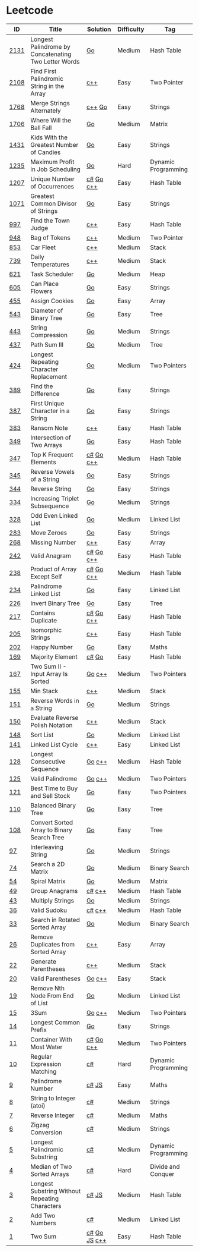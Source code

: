 # Leetcode

| ID                                                                                          | Title                                                | Solution                                                                                  | Difficulty | Tag                 |
|---------------------------------------------------------------------------------------------|------------------------------------------------------|-------------------------------------------------------------------------------------------|------------|---------------------|
| [2131](https://leetcode.com/problems/longest-palindrome-by-concatenating-two-letter-words/) | Longest Palindrome by Concatenating Two Letter Words | [Go](Solutions/_2131.go)                                                                  | Medium     | Hash Table          |
| [2108](https://leetcode.com/problems/find-first-palindromic-string-in-the-array/)           | Find First Palindromic String in the Array           | [c++](Solutions/_2108.cpp)                                                                | Easy       | Two Pointer         |
| [1768](https://leetcode.com/problems/merge-strings-alternately/)                            | Merge Strings Alternately                            | [c++](Solutions/_1768.cpp) [Go](Solutions/_1768.go)                                       | Easy       | Strings             |
| [1706](https://leetcode.com/problems/where-will-the-ball-fall/)                             | Where Will the Ball Fall                             | [Go](Solutions/_1706.go)                                                                  | Medium     | Matrix              |
| [1431](https://leetcode.com/problems/kids-with-the-greatest-number-of-candies/)             | Kids With the Greatest Number of Candies             | [Go](Solutions/_1431.go)                                                                  | Easy       | Strings             |
| [1235](https://leetcode.com/problems/maximum-profit-in-job-scheduling/)                     | Maximum Profit in Job Scheduling                     | [Go](Solutions/_1235.go)                                                                  | Hard       | Dynamic Programming |
| [1207](https://leetcode.com/problems/unique-number-of-occurrences/)                         | Unique Number of Occurrences                         | [c#](Solutions/_1207.cs) [Go](Solutions/_1207.go) [c++](Solutions/_1207.cpp)              | Easy       | Hash Table          |
| [1071](https://leetcode.com/problems/greatest-common-divisor-of-strings/)                   | Greatest Common Divisor of Strings                   | [Go](Solutions/_1071.go)                                                                  | Easy       | Strings             |
| [997](https://leetcode.com/problems/find-the-town-judge/)                                   | Find the Town Judge                                  | [c++](Solutions/_997.cpp)                                                                 | Easy       | Hash Table          |
| [948](https://leetcode.com/problems/bag-of-tokens/)                                         | Bag of Tokens                                        | [c++](Solutions/_948.cpp)                                                                 | Medium     | Two Pointer         |
| [853](https://leetcode.com/problems/car-fleet/)                                             | Car Fleet                                            | [c++](Solutions/_853.cpp)                                                                 | Medium     | Stack               |
| [739](https://leetcode.com/problems/daily-temperatures/)                                    | Daily Temperatures                                   | [c++](Solutions/_739.cpp)                                                                 | Medium     | Stack               |
| [621](https://leetcode.com/problems/task-scheduler/)                                        | Task Scheduler                                       | [Go](Solutions/_621.go)                                                                   | Medium     | Heap                |
| [605](https://leetcode.com/problems/can-place-flowers/)                                     | Can Place Flowers                                    | [Go](Solutions/_605.go)                                                                   | Easy       | Strings             |
| [455](https://leetcode.com/problems/assign-cookies/)                                        | Assign Cookies                                       | [Go](Solutions/_455.go)                                                                   | Easy       | Array               |
| [543](https://leetcode.com/problems/diameter-of-binary-tree/)                               | Diameter of Binary Tree                              | [Go](Solutions/_543.go)                                                                   | Easy       | Tree                |
| [443](https://leetcode.com/problems/string-compression/)                                    | String Compression                                   | [Go](Solutions/_443.go)                                                                   | Medium     | Strings             |
| [437](https://leetcode.com/problems/path-sum-iii/)                                          | Path Sum III                                         | [Go](Solutions/_437.go)                                                                   | Medium     | Tree                |
| [424](https://leetcode.com/problems/longest-repeating-character-replacement)                | Longest Repeating Character Replacement              | [Go](Solutions/_424.go)                                                                   | Medium     | Two Pointers        |
| [389](https://leetcode.com/problems/find-the-difference/)                                   | Find the Difference                                  | [Go](Solutions/_389.go)                                                                   | Easy       | Strings             |
| [387](https://leetcode.com/problems/first-unique-character-in-a-string/)                    | First Unique Character in a String                   | [Go](Solutions/_387.go)                                                                   | Easy       | Strings             |
| [383](https://leetcode.com/problems/ransom-note/)                                           | Ransom Note                                          | [c++](Solutions/_383.cpp)                                                                 | Easy       | Hash Table          |
| [349](https://leetcode.com/problems/intersection-of-two-arrays/)                            | Intersection of Two Arrays                           | [Go](Solutions/_349.go)                                                                   | Easy       | Hash Table          |
| [347](https://leetcode.com/problems/top-k-frequent-elements/)                               | Top K Frequent Elements                              | [c#](Solutions/_347.cs) [Go](Solutions/_347.go) [c++](Solutions/_347.cpp)                 | Medium     | Hash Table          |
| [345](https://leetcode.com/problems/reverse-vowels-of-a-string/)                            | Reverse Vowels of a String                           | [Go](Solutions/_345.go)                                                                   | Easy       | Strings             |
| [344](https://leetcode.com/problems/reverse-string/)                                        | Reverse String                                       | [Go](Solutions/_344.go)                                                                   | Easy       | Strings             |
| [334](https://leetcode.com/problems/increasing-triplet-subsequence/)                        | Increasing Triplet Subsequence                       | [Go](Solutions/_334.go)                                                                   | Medium     | Strings             |
| [328](https://leetcode.com/problems/odd-even-linked-list/)                                  | Odd Even Linked List                                 | [Go](Solutions/_328.go)                                                                   | Medium     | Linked List         |
| [283](https://leetcode.com/problems/move-zeroes/)                                           | Move Zeroes                                          | [Go](Solutions/_283.go)                                                                   | Easy       | Strings             |
| [268](https://leetcode.com/problems/missing-number/)                                        | Missing Number                                       | [c++](Solutions/_268.cpp)                                                                 | Easy       | Array               |
| [242](https://leetcode.com/problems/valid-anagram/)                                         | Valid Anagram                                        | [c#](Solutions/_242.cs) [Go](Solutions/_242.go) [c++](Solutions/_242.cpp)                 | Easy       | Hash Table          |
| [238](https://leetcode.com/problems/product-of-array-except-self/)                          | Product of Array Except Self                         | [c#](Solutions/_238.cs) [Go](Solutions/_238.go) [c++](Solutions/_238.cpp)                 | Medium     | Hash Table          |
| [234](https://leetcode.com/palindrome-linked-list/)                                         | Palindrome Linked List                               | [Go](Solutions/_234.go)                                                                   | Easy       | Linked List         |
| [226](https://leetcode.com/problems/invert-binary-tree/)                                    | Invert Binary Tree                                   | [Go](Solutions/_226.go)                                                                   | Easy       | Tree                |
| [217](https://leetcode.com/problems/contains-duplicate/)                                    | Contains Duplicate                                   | [c#](Solutions/_217.cs) [Go](Solutions/_217.go) [c++](Solutions/_217.cpp)                 | Easy       | Hash Table          |
| [205](https://leetcode.com/problems/isomorphic-strings/)                                    | Isomorphic Strings                                   | [c++](Solutions/_205.cpp)                                                                 | Easy       | Hash Table          |
| [202](https://leetcode.com/problems/happy-number/)                                          | Happy Number                                         | [Go](Solutions/_202.go)                                                                   | Easy       | Maths               |
| [169](https://leetcode.com/problems/majority-element/)                                      | Majority Element                                     | [c#](Solutions/_169.cs) [Go](Solutions/_169.go)                                           | Easy       | Hash Table          |
| [167](https://leetcode.com/problems/two-sum-ii-input-array-is-sorted/)                      | Two Sum II - Input Array Is Sorted                   | [Go](Solutions/_167.go) [c++](Soltions/_167.cpp)                                          | Medium     | Two Pointers        |
| [155](https://leetcode.com/problems/min-stack/)                                             | Min Stack                                            | [c++](Solutions/_155.cpp)                                                                 | Medium     | Stack               |
| [151](https://leetcode.com/problems/reverse-words-in-a-string/)                             | Reverse Words in a String                            | [Go](Solutions/_151.go)                                                                   | Medium     | Strings             |
| [150](https://leetcode.com/problems/evaluate-reverse-polish-notation/)                      | Evaluate Reverse Polish Notation                     | [c++](Solutions/_150.cpp)                                                                 | Medium     | Stack               |
| [148](https://leetcode.com/problems/sort-list/)                                             | Sort List                                            | [Go](Solutions/_148.go)                                                                   | Medium     | Linked List         |
| [141](https://leetcode.com/problems/linked-list-cycle)                                      | Linked List Cycle                                    | [c++](Solutions/_141.cpp)                                                                 | Easy       | Linked List         |
| [128](https://leetcode.com/problems/longest-consecutive-sequence/)                          | Longest Consecutive Sequence                         | [Go](Solutions/_128.go) [c++](Solutions/_128.cpp)                                         | Medium     | Hash Table          |
| [125](https://leetcode.com/problems/valid-palindrome/)                                      | Valid Palindrome                                     | [Go](Solutions/_125.go) [c++](Solutions/_125.cpp)                                         | Medium     | Two Pointers        |
| [121](https://leetcode.com/problems/best-time-to-buy-and-sell-stock/description/)           | Best Time to Buy and Sell Stock                      | [Go](Solutions/_121.go)                                                                   | Easy       | Two Pointers        |
| [110](https://leetcode.com/problems/balanced-binary-tree/)                                  | Balanced Binary Tree                                 | [Go](Solutions/_110.go)                                                                   | Easy       | Tree                |
| [108](https://leetcode.com/problems/convert-sorted-array-to-binary-search-tree/)            | Convert Sorted Array to Binary Search Tree           | [Go](Solutions/_108.go)                                                                   | Easy       | Tree                |
| [97](https://leetcode.com/problems/interleaving-string/)                                    | Interleaving String                                  | [Go](Solutions/_97.go)                                                                    | Medium     | Strings             |
| [74](https://leetcode.com/problems/search-a-2d-matrix/)                                     | Search a 2D Matrix                                   | [Go](Solutions/_74.go)                                                                    | Medium     | Binary Search       |
| [54](https://leetcode.com/problems/spiral-matrix/)                                          | Spiral Matrix                                        | [Go](Solutions/_54.go)                                                                    | Medium     | Matrix              |
| [49](https://leetcode.com/problems/group-anagrams/)                                         | Group Anagrams                                       | [c#](Solutions/_49.cs)    [c++](Solutions/_49.cpp)                                        | Medium     | Hash Table          |
| [43](https://leetcode.com/problems/multiply-strings/)                                       | Multiply Strings                                     | [Go](Solutions/_43.go)                                                                    | Medium     | Strings             |
| [36](https://leetcode.com/problems/valid-sudoku/)                                           | Valid Sudoku                                         | [c#](Solutions/_36.cs) [c++](Solutions/_36.cpp)                                           | Medium     | Hash Table          |
| [33](https://leetcode.com/problems/search-in-rotated-sorted-array/)                         | Search in Rotated Sorted Array                       | [Go](Solutions/_33.go)                                                                    | Medium     | Binary Search       |
| [26](https://leetcode.com/problems/remove-duplicates-from-sorted-array/)                    | Remove Duplicates from Sorted Array                  | [c++](Solutions/_26.cpp)                                                                  | Easy       | Array               |
| [22](https://leetcode.com/problems/generate-parentheses/)                                   | Generate Parentheses                                 | [c++](Solutions/_22.cpp)                                                                  | Medium     | Stack               |
| [20](https://leetcode.com/problems/valid-parentheses/)                                      | Valid Parentheses                                    | [Go](Solutions/_20.go) [c++](Solutions/_20.cpp)                                           | Easy       | Stack               |
| [19](https://leetcode.com/problems/remove-nth-node-from-end-of-list/)                       | Remove Nth Node From End of List                     | [Go](Solutions/_19.go)                                                                    | Medium     | Linked List         |
| [15](https://leetcode.com/problems/3sum/description/)                                       | 3Sum                                                 | [Go](Solutions/_15.go) [c++](Solutions/_15.cpp)                                           | Medium     | Two Pointers        |
| [14](https://leetcode.com/problems/longest-common-prefix/)                                  | Longest Common Prefix                                | [Go](Solutions/_14.go)                                                                    | Easy       | Strings             |
| [11](https://leetcode.com/problems/container-with-most-water/)                              | Container With Most Water                            | [c#](Solutions/_11.cs) [Go](Solutions/_11.go) [c++](Solutions/_11.cpp)                    | Medium     | Two Pointers        |
| [10](https://leetcode.com/problems/regular-expression-matching/)                            | Regular Expression Matching                          | [c#](Solutions/_10.cs)                                                                    | Hard       | Dynamic Programming |
| [9](https://leetcode.com/problems/palindrome-number/)                                       | Palindrome Number                                    | [c#](Solutions/_9.cs) [JS](Solutions/_9.js)                                               | Easy       | Maths               |
| [8](https://leetcode.com/problems/string-to-integer-atoi/)                                  | String to Integer (atoi)                             | [c#](Solutions/_8.cs)                                                                     | Medium     | Strings             |
| [7](https://leetcode.com/problems/reverse-integer/)                                         | Reverse Integer                                      | [c#](Solutions/_7.cs)                                                                     | Medium     | Maths               |
| [6](https://leetcode.com/problems/zigzag-conversion/)                                       | Zigzag Conversion                                    | [c#](Solutions/_6.cs)                                                                     | Medium     | Strings             |
| [5](https://leetcode.com/problems/longest-palindromic-substring/)                           | Longest Palindromic Substring                        | [c#](Solutions/_5.cs)                                                                     | Medium     | Dynamic Programming |
| [4](https://leetcode.com/problems/median-of-two-sorted-arrays/)                             | Median of Two Sorted Arrays                          | [c#](Solutions/_4.cs)                                                                     | Hard       | Divide and Conquer  |
| [3](https://leetcode.com/problems/longest-substring-without-repeating-characters/)          | Longest Substring Without Repeating Characters       | [c#](Solutions/_3.cs) [JS](Solutions/_3.js)                                               | Medium     | Hash Table          |
| [2](https://leetcode.com/problems/add-two-numbers/)                                         | Add Two Numbers                                      | [c#](Solutions/_2.cs)                                                                     | Medium     | Linked List         |
| [1](https://leetcode.com/problems/two-sum/)                                                 | Two Sum                                              | [c#](Solutions/_1.cs) [Go](Solutions/_1.go) [JS](Solutions/_1.js) [c++](Solutions/_1.cpp) | Easy       | Hash Table          |
